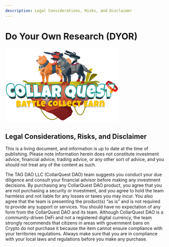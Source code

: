 ```yaml
---
description: Legal Considerations, Risks, and Disclaimer
---
```


# Do Your Own Research (DYOR)

![CollarQuest a Metaverse Play2Earn Ecosystem](../../.gitbook/assets/CQ-Title.png)

## Legal Considerations, Risks, and Disclaimer

This is a living document, and information is up to date at the time of publishing.  Please note information herein does not constitute investment advice, financial advice, trading advice, or any other sort of advice, and you should not treat any of the content as such.

The TAG DAO LLC (CollarQuest DAO) team suggests you conduct your due diligence and consult your financial advisor before making any investment decisions. By purchasing any CollarQuest DAO product, you agree that you are not purchasing a security or investment, and you agree to hold the team harmless and not liable for any losses or taxes you may incur. You also agree that the team is presenting the product(s) “as is” and is not required to provide any support or services. You should have no expectation of any form from the CollarQuest DAO and its team. Although CollarQuest DAO is a community-driven DeFi and not a registered digital currency, the team strongly recommends that citizens in areas with government bans on Crypto do not purchase it because the item cannot ensure compliance with your territories regulations. Always make sure that you are in compliance with your local laws and regulations before you make any purchase.
